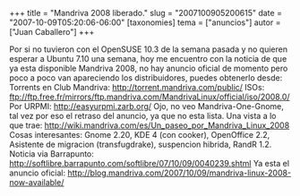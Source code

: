 +++
title = "Mandriva 2008 liberado."
slug = "2007100905200615"
date = "2007-10-09T05:20:06-06:00"
[taxonomies]
tema = ["anuncios"]
autor = ["Juan Caballero"]
+++

Por si no tuvieron con el OpenSUSE 10.3 de la semana pasada y no quieren
esperar a Ubuntu 7.10 una semana, hoy me encuentro con la noticia de que
ya esta disponible Mandriva 2008, no hay anuncio oficial de momento pero
poco a poco van apareciendo los distribuidores, puedes obtenerlo desde:
Torrents en Club Mandriva:
<a href="http://torrent.mandriva.com/public/">http://torrent.mandriva.com/public/</a>
ISOs:
<a href="ftp://ftp.free.fr/mirrors/ftp.mandriva.com/MandrivaLinux/official/iso/2008.0/">ftp://ftp.free.fr/mirrors/ftp.mandriva.com/MandrivaLinux/official/iso/2008.0/</a>
Por URPMI:
<a href="http://easyurpmi.zarb.org/">http://easyurpmi.zarb.org/</a> Ojo,
no veo Mandriva-One-Gnome, tal vez por eso el retraso del anuncio, ya
que no esta lista. Una vista a lo que trae:
<a href="http://wiki.mandriva.com/es/Un_paseo_por_Mandriva_Linux_2008">http://wiki.mandriva.com/es/Un_paseo_por_Mandriva_Linux_2008</a>
Cosas interesantes: Gnome 2.20, KDE 4 (con cooker), OpenOffice 2.2,
Asistente de migracion (transfugdrake), suspencion hibrida, RandR 1.2.
Noticia via Barrapunto:
<a href="http://softlibre.barrapunto.com/softlibre/07/10/09/0040239.shtml">http://softlibre.barrapunto.com/softlibre/07/10/09/0040239.shtml</a>
Ya esta el anuncio oficial:
<a href="http://blog.mandriva.com/2007/10/09/mandriva-linux-2008-now-available/">http://blog.mandriva.com/2007/10/09/mandriva-linux-2008-now-available/</a>
